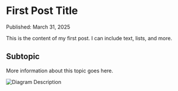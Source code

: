 # First Post Title

Published: March 31, 2025

This is the content of my first post. I can include text, lists, and more.

## Subtopic

More information about this topic goes here.

![Diagram Description](../images/diagram1.png)
